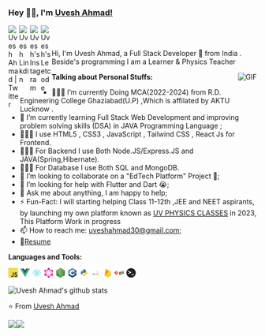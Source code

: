  ### Hey 👋🏽, I'm [Uvesh Ahmad!](https://linktr.ee/uveshahmad) 

<a href="https://twitter.com/Uvesh19251156">
  <img align="left" alt="Uvesh Ahmad | Twitter" width="22px" src="https://cdn.jsdelivr.net/npm/simple-icons@v3/icons/twitter.svg" />
</a>
<a href="https://www.linkedin.com/in/uvesh-ahmad-a04b621a5/">
  <img align="left" alt="Uvesh Linkdin" width="22px" src="https://cdn.jsdelivr.net/npm/simple-icons@v3/icons/linkedin.svg" />
</a>
<a href="https://www.instagram.com/uveshahmad30/">
  <img align="left" alt="Uvesh's Instagram" width="22px" src="https://cdn.jsdelivr.net/npm/simple-icons@v3/icons/instagram.svg" />
</a>
<a href="https://leetcode.com/UveshAhmad30/">
  <img align="left" alt="Uvesh's Leetcode" width="22px" src="https://cdn.jsdelivr.net/npm/simple-icons@v3/icons/leetcode.svg" />
</a>
 

<br />
<br />

Hi, I'm Uvesh Ahmad, a Full Stack Developer 🚀 from India . Beside's programming I am a Learner & Physics Teacher 

  <img align="right" alt="GIF" src="https://media.giphy.com/media/836HiJc7pgzy8iNXCn/giphy.gif" />
  
**Talking about Personal Stuffs:**

- 👨🏽‍💻 I’m currently Doing MCA(2022-2024) from R.D. Engineering College Ghaziabad(U.P) ,Which is affilated by AKTU Lucknow .
- 🌱 I’m currently learning Full Stack Web Development and improving problem solving skills (DSA)  in JAVA Programming Language  ; 
- 👨🏽‍💻 I use HTML5 , CSS3 , JavaScript , Tailwind CSS , React Js for Frontend.
- 👨🏽‍💻 For Backend I use Both Node.JS/Express.JS and JAVA(Spring,Hibernate).
- 👨🏽‍💻 For Database I use Both SQL and MongoDB.
- 👯 I’m looking to collaborate on a "EdTech Platform" Project 🤝;
- 🤔 I’m looking for help with  Flutter and Dart 😭;
- 💬 Ask me about anything, I am happy to help;
- ⚡️ Fun-Fact: I will starting helping Class 11-12th ,JEE and NEET aspirants, by launching my own platform known as [UV PHYSICS CLASSES](https://competitivegeeks.wordpress.com/) in 2023, This Platform Work in progress
- 📫 How to reach me: uveshahmad30@gmail.com;
- 📝[Resume](https://drive.google.com/file/d/1qP3xdOMm_DeV_IXIuXZeUtpySeww_vS8/view?usp=drive_link)

**Languages and Tools:**  

<code><img height="20" src="https://raw.githubusercontent.com/github/explore/80688e429a7d4ef2fca1e82350fe8e3517d3494d/topics/javascript/javascript.png"></code>
<code><img height="20" src="https://raw.githubusercontent.com/github/explore/80688e429a7d4ef2fca1e82350fe8e3517d3494d/topics/vue/vue.png"></code>
<code><img height="20" src="https://raw.githubusercontent.com/github/explore/80688e429a7d4ef2fca1e82350fe8e3517d3494d/topics/react/react.png"></code>
<code><img height="20" src="https://raw.githubusercontent.com/github/explore/5c058a388828bb5fde0bcafd4bc867b5bb3f26f3/topics/graphql/graphql.png"></code>
<code><img height="20" src="https://raw.githubusercontent.com/github/explore/80688e429a7d4ef2fca1e82350fe8e3517d3494d/topics/nodejs/nodejs.png"></code>
<code><img height="20" src="https://raw.githubusercontent.com/github/explore/80688e429a7d4ef2fca1e82350fe8e3517d3494d/topics/cpp/cpp.png"></code>
<code><img height="20" src="https://raw.githubusercontent.com/github/explore/80688e429a7d4ef2fca1e82350fe8e3517d3494d/topics/python/python.png"></code>
<code><img height="20" src="https://raw.githubusercontent.com/github/explore/80688e429a7d4ef2fca1e82350fe8e3517d3494d/topics/mysql/mysql.png"></code>
<code><img height="20" src="https://raw.githubusercontent.com/github/explore/80688e429a7d4ef2fca1e82350fe8e3517d3494d/topics/firebase/firebase.png"></code>
<code><img height="20" src="https://raw.githubusercontent.com/github/explore/80688e429a7d4ef2fca1e82350fe8e3517d3494d/topics/git/git.png"></code>
<code><img height="20" src="https://raw.githubusercontent.com/github/explore/80688e429a7d4ef2fca1e82350fe8e3517d3494d/topics/terminal/terminal.png"></code>



![Uvesh Ahmad's github stats](https://github-readme-stats.vercel.app/api?username=uveshAhmad&show_icons=true&hide_border=true)

⭐️ From [Uvesh Ahmad](https://github.com/uveshAhmad)


<a href="https://github.com/uveshAhmad/JAVA-DSA-BY-UVESH">
  <img align="left" src="https://github-readme-stats.vercel.app/api/pin/?username=uveshAhmad&repo=JAVA-DSA-BY-UVESH" />
</a>

<a href="https://github.com/uveshAhmad/EdTechPlatform-MAJOR-By-Uvesh">
  <img align="left" src="https://github-readme-stats.vercel.app/api/pin/?username=uveshAhmad&repo=EdTechPlatform-MAJOR-By-Uvesh" />
</a>

